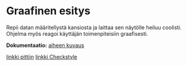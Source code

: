 # Graafinen esitys

Repii datan määritellystä kansiosta ja laittaa sen näytölle heiluu coolisti. Ohjelma myös reagoi käyttäjän toimenpiteisiin graafisesti.

**Dokumentaatio:**
[aiheen kuvaus](dokumentaatio/aiheenKuvausJaRakenne.md)

[linkki pittiin](https://htmlpreview.github.io/?https://github.com/samwaisgamgii/Peli/blob/master/dokumentaatio/PIT-raportti2/201609232339/index.html)
[linkki Checkstyle](https://htmlpreview.github.io/?https://github.com/samwaisgamgii/Peli/blob/master/dokumentaatio/Checkstyle2/checkstyle.html)

